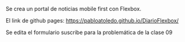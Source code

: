 Se crea un portal de noticias mobile first con Flexbox.

El link de github pages:
https://pabloatoledo.github.io/DiarioFlexbox/

Se edita el formulario suscribe para la problemática de la clase 09
